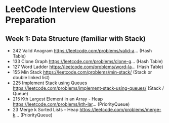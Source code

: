 # LeetCode Interview Questions Preparation

## Week 1: Data Structure (familiar with Stack)
- 242 Valid Anagram https://leetcode.com/problems/valid-a... (Hash Table)
- 133 Clone Graph https://leetcode.com/problems/clone-g... (Hash Table)
- 127 Word Ladder https://leetcode.com/problems/word-la... (Hash Table)
- 155 Min Stack https://leetcode.com/problems/min-stack/ (Stack or double linked list)
- 225 Implement Stack using Queues https://leetcode.com/problems/implement-stack-using-queues/ (Stack / Queue)
- 215 Kth Largest Element in an Array - Heap https://leetcode.com/problems/kth-lar... (PriorityQueue)
- 23 Merge k Sorted Lists - Heap https://leetcode.com/problems/merge-k... (PriorityQueue)
